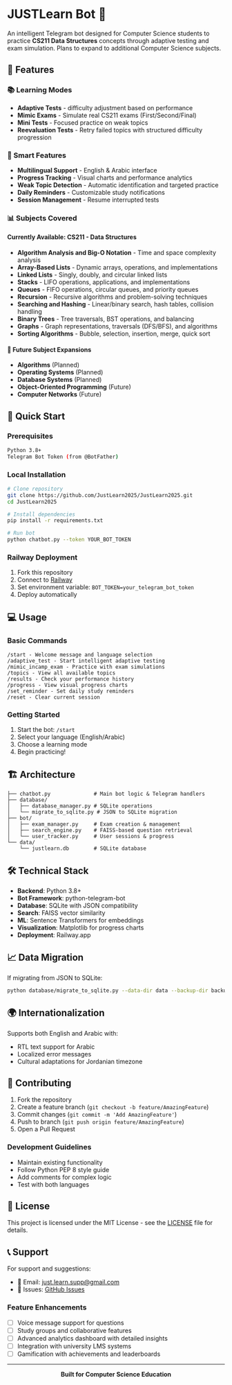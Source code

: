 # JUSTLearn Bot 🤖

An intelligent Telegram bot designed for Computer Science students to practice **CS211 Data Structures** concepts through adaptive testing and exam simulation. Plans to expand to additional Computer Science subjects.

## 🌟 Features

### 📚 Learning Modes
- **Adaptive Tests** - difficulty adjustment based on performance
- **Mimic Exams** - Simulate real CS211 exams (First/Second/Final)
- **Mini Tests** - Focused practice on weak topics
- **Reevaluation Tests** - Retry failed topics with structured difficulty progression

### 🎯 Smart Features
- **Multilingual Support** - English & Arabic interface
- **Progress Tracking** - Visual charts and performance analytics
- **Weak Topic Detection** - Automatic identification and targeted practice
- **Daily Reminders** - Customizable study notifications
- **Session Management** - Resume interrupted tests

### 📊 Subjects Covered

#### Currently Available: CS211 - Data Structures
- **Algorithm Analysis and Big-O Notation** - Time and space complexity analysis
- **Array-Based Lists** - Dynamic arrays, operations, and implementations
- **Linked Lists** - Singly, doubly, and circular linked lists
- **Stacks** - LIFO operations, applications, and implementations
- **Queues** - FIFO operations, circular queues, and priority queues
- **Recursion** - Recursive algorithms and problem-solving techniques
- **Searching and Hashing** - Linear/binary search, hash tables, collision handling
- **Binary Trees** - Tree traversals, BST operations, and balancing
- **Graphs** - Graph representations, traversals (DFS/BFS), and algorithms
- **Sorting Algorithms** - Bubble, selection, insertion, merge, quick sort

#### 🚀 Future Subject Expansions
- **Algorithms** (Planned)
- **Operating Systems** (Planned)
- **Database Systems** (Planned)
- **Object-Oriented Programming** (Future)
- **Computer Networks** (Future)

## 🚀 Quick Start

### Prerequisites
```bash
Python 3.8+
Telegram Bot Token (from @BotFather)
```

### Local Installation
```bash
# Clone repository
git clone https://github.com/JustLearn2025/JustLearn2025.git
cd JustLearn2025

# Install dependencies
pip install -r requirements.txt

# Run bot
python chatbot.py --token YOUR_BOT_TOKEN
```

### Railway Deployment
1. Fork this repository
2. Connect to [Railway](https://railway.app)
3. Set environment variable: `BOT_TOKEN=your_telegram_bot_token`
4. Deploy automatically

## 💻 Usage

### Basic Commands
```
/start - Welcome message and language selection
/adaptive_test - Start intelligent adaptive testing
/mimic_incamp_exam - Practice with exam simulations
/topics - View all available topics
/results - Check your performance history
/progress - View visual progress charts
/set_reminder - Set daily study reminders
/reset - Clear current session
```

### Getting Started
1. Start the bot: `/start`
2. Select your language (English/Arabic)
3. Choose a learning mode
4. Begin practicing!

## 🏗️ Architecture

```
├── chatbot.py              # Main bot logic & Telegram handlers
├── database/
│   ├── database_manager.py # SQLite operations
│   └── migrate_to_sqlite.py # JSON to SQLite migration
├── bot/
│   ├── exam_manager.py     # Exam creation & management
│   ├── search_engine.py    # FAISS-based question retrieval
│   └── user_tracker.py     # User sessions & progress
└── data/
    └── justlearn.db        # SQLite database
```

## 🛠️ Technical Stack

- **Backend**: Python 3.8+
- **Bot Framework**: python-telegram-bot
- **Database**: SQLite with JSON compatibility
- **Search**: FAISS vector similarity
- **ML**: Sentence Transformers for embeddings
- **Visualization**: Matplotlib for progress charts
- **Deployment**: Railway.app

## 📈 Data Migration

If migrating from JSON to SQLite:
```bash
python database/migrate_to_sqlite.py --data-dir data --backup-dir backup_json
```

## 🌍 Internationalization

Supports both English and Arabic with:
- RTL text support for Arabic
- Localized error messages
- Cultural adaptations for Jordanian timezone

## 🤝 Contributing

1. Fork the repository
2. Create a feature branch (`git checkout -b feature/AmazingFeature`)
3. Commit changes (`git commit -m 'Add AmazingFeature'`)
4. Push to branch (`git push origin feature/AmazingFeature`)
5. Open a Pull Request

### Development Guidelines
- Maintain existing functionality
- Follow Python PEP 8 style guide
- Add comments for complex logic
- Test with both languages

## 📝 License

This project is licensed under the MIT License - see the [LICENSE](LICENSE) file for details.

## 📞 Support

For support and suggestions:
- 📧 Email: just.learn.supp@gmail.com
- 🐛 Issues: [GitHub Issues](https://github.com/JustLearn2025/JustLearn2025/issues)
  
### Feature Enhancements
- [ ] Voice message support for questions
- [ ] Study groups and collaborative features
- [ ] Advanced analytics dashboard with detailed insights
- [ ] Integration with university LMS systems
- [ ] Gamification with achievements and leaderboards

---

<div align="center">
  <strong>Built for Computer Science Education</strong>
</div>
